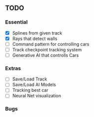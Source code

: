 ## TODO

### Essential
- [x] Splines from given track
- [x] Rays that detect walls
- [ ] Command pattern for controlling cars
- [ ] Track checkpoint tracking system
- [ ] Generative AI that controlls Cars

### Extras
- [ ] Save/Load Track
- [ ] Save/Load AI Models
- [ ] Tracking best car
- [ ] Neural Net visualization

### Bugs
